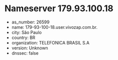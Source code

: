 # Nameserver 179.93.100.18

* as_number: 26599
* name: 179-93-100-18.user.vivozap.com.br.
* city: São Paulo
* country: BR
* organization: TELEFONICA BRASIL S.A
* version: Unknown
* dnssec: false
